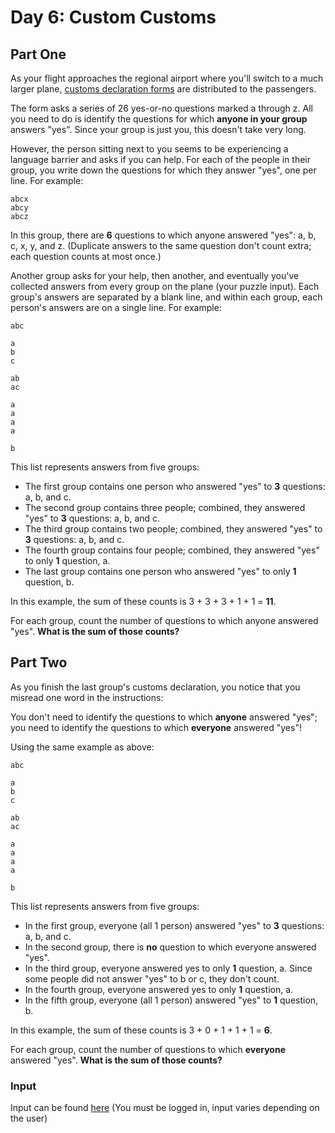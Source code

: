 # Day 6: Custom Customs

## Part One

As your flight approaches the regional airport where you'll switch to a much larger plane, [customs declaration forms](https://en.wikipedia.org/wiki/Customs_declaration) are distributed to the passengers.

The form asks a series of 26 yes-or-no questions marked a through z. All you need to do is identify the questions for which **anyone in your group** answers "yes". Since your group is just you, this doesn't take very long.

However, the person sitting next to you seems to be experiencing a language barrier and asks if you can help. For each of the people in their group, you write down the questions for which they answer "yes", one per line. For example:

    abcx
    abcy
    abcz

In this group, there are **6** questions to which anyone answered "yes": a, b, c, x, y, and z. (Duplicate answers to the same question don't count extra; each question counts at most once.)

Another group asks for your help, then another, and eventually you've collected answers from every group on the plane (your puzzle input). Each group's answers are separated by a blank line, and within each group, each person's answers are on a single line. For example:

    abc
    
    a
    b
    c
    
    ab
    ac
    
    a
    a
    a
    a
    
    b

This list represents answers from five groups:

- The first group contains one person who answered "yes" to **3** questions: a, b, and c.
- The second group contains three people; combined, they answered "yes" to **3** questions: a, b, and c.
- The third group contains two people; combined, they answered "yes" to **3** questions: a, b, and c.
- The fourth group contains four people; combined, they answered "yes" to only **1** question, a.
- The last group contains one person who answered "yes" to only **1** question, b.

In this example, the sum of these counts is 3 + 3 + 3 + 1 + 1 = **11**.

For each group, count the number of questions to which anyone answered "yes". **What is the sum of those counts?**

## Part Two

As you finish the last group's customs declaration, you notice that you misread one word in the instructions:

You don't need to identify the questions to which **anyone** answered "yes"; you need to identify the questions to which **everyone** answered "yes"!

Using the same example as above:

    abc
    
    a
    b
    c
    
    ab
    ac
    
    a
    a
    a
    a
    
    b

This list represents answers from five groups:

- In the first group, everyone (all 1 person) answered "yes" to **3** questions: a, b, and c.
- In the second group, there is **no** question to which everyone answered "yes".
- In the third group, everyone answered yes to only **1** question, a. Since some people did not answer "yes" to b or c, they don't count.
- In the fourth group, everyone answered yes to only **1** question, a.
- In the fifth group, everyone (all 1 person) answered "yes" to **1** question, b.

In this example, the sum of these counts is 3 + 0 + 1 + 1 + 1 = **6**.

For each group, count the number of questions to which **everyone** answered "yes". **What is the sum of those counts?**

### Input

Input can be found [here](https://adventofcode.com/2020/day/6/input) (You must be logged in, input varies depending on the user)